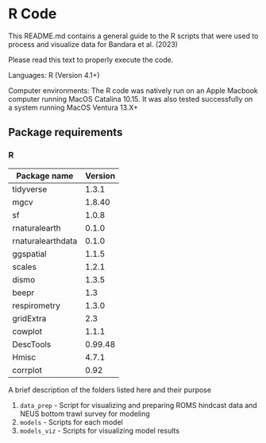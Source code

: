 # R Code

This README.md contains a general guide to the R scripts that were used to process and visualize data for Bandara et al. (2023)

Please read this text to properly execute the code.

Languages: R (Version 4.1+)

Computer environments: The R code was natively run on an Apple Macbook computer running MacOS Catalina 10.15. It was also tested successfully on a system running MacOS Ventura 13.X+

## Package requirements

### R

|Package name   |Version   |
|---|---|
|tidyverse   |1.3.1   |
|mgcv   |1.8.40   |
|sf   |1.0.8   |
|rnaturalearth   |0.1.0   |
|rnaturalearthdata   |0.1.0   |
|ggspatial   |1.1.5   |
|scales   |1.2.1   |
|dismo   |1.3.5   |
|beepr   |1.3   |
|respirometry   |1.3.0   |
|gridExtra   |2.3   |
|cowplot   |1.1.1   |
|DescTools   |0.99.48   |
|Hmisc   |4.7.1   |
|corrplot   |0.92   |

A brief description of the folders listed here and their purpose

1. `data_prep` - Script for visualizing and preparing ROMS hindcast data and NEUS bottom trawl survey  for modeling
2. `models` - Scripts for each model
3. `models_viz` - Scripts for visualizing model results

